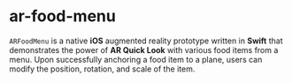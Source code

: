 # ar-food-menu

`ARFoodMenu` is a native **iOS** augmented reality prototype written in **Swift** that demonstrates the power of **AR Quick Look** with various food items from a menu. Upon successfully anchoring a food item to a plane, users can modify the position, rotation, and scale of the item.
